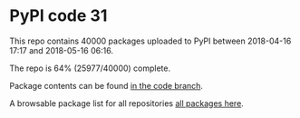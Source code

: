 # PyPI code 31

This repo contains 40000 packages uploaded to PyPI between 
2018-04-16 17:17 and 2018-05-16 06:16.

The repo is 64% (25977/40000) complete.

Package contents can be found [in the code branch](https://github.com/pypi-data/pypi-mirror-31/tree/code/packages).

A browsable package list for all repositories [all packages here](https://pypi-data.github.io/website/repositories/pypi-mirror-31).


